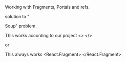 Working with Fragments, Portals and refs.

solution to "<div> Soup" problem.


This works according to our project
<>
</>

or 

This always works
<React.Fragment>
</React.Fragment>